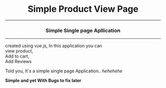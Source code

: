 
<h1 align="center"> Simple Product View Page</h1>
<hr>
<h3  align="center"> Simple Single page Apllication</h3>
<hr>

<p>
  created using vue.js,
  In this application you can <br>view product,
  <br>Add to cart,
  <br>Add Reviews
</p>

<p>
  Told you, It's a simple single page Application.. <i>hehehehe</i>
</p>
<strong> Simple and yet With Bugs to fix later</strong>


